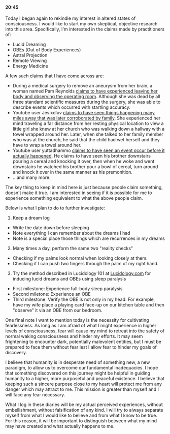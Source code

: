 #### 20:45
Today I began again to rekindle my interest in altered states of consciousness.
I would like to start my own skeptical, objective research into this area.
Specifically, I'm interested in the claims made by practitioners of:

* Lucid Dreaming
* OBEs (Out of Body Experiences)
* Astral Projection
* Remote Viewing
* Energy Medicine

A few such claims that I have come across are:

* During a medical surgery to remove an aneurysm from her brain, a woman named Pam Reynolds [claims to have experienced leaving her body and observing the operating room](http://www.near-death.com/experiences/evidence01.html). Although she was dead by all three standard scientific measures during the surgery, she was able to describe events which occurred with startling accuracy.
* Youtube user Jevixdluv [claims to have seen things happening many miles away that was later corroborated by family](http://www.youtube.com/watch?v=2RRlcTxJFOE). She experienced her mind traveling a far distance from her resting physical location to view a little girl she knew at her church who was walking down a hallway with a towel wrapped around her. Later, when she talked to her family member who was at the church, he said that the child had wet herself and they have to wrap a towel around her.
* Youtube user yuttadhammo [claims to have seen an event occur before it actually happened](http://www.youtube.com/watch?v=CNSBat65EtE). He claims to have seen his brother downstairs pouring a cereal and knocking it over, then when he woke and went downstairs he watched his brother pour a bowl of cereal, turn around and knock it over in the same manner as his premonition.
* ...and many more.

The key thing to keep in mind here is just because people claim something, doesn't make it true. I am interested in seeing if it is possible for me to experience something equivalent to what the above people claim.

Below is what I plan to do to further investigate:

1. Keep a dream log
  - Write the date down before sleeping
  - Note everything I can remember about the dreams I had
  - Note is a special place those things which are recurrences in my dreams
2. Many times a day, perform the same two "reality checks" 
  - Checking if my palms look normal when looking closely at them.
  - Checking if I can push two fingers through the palm of my right hand.
3. Try the method described in Lucidology 101 at  [Lucidology.com](http://www.lucidology.com/) for inducing lucid dreams and OBEs using sleep paralysis
  - First milestone: Experience full-body sleep paralysis
  - Second miletone: Experience an OBE
  - Third milestone: Verify the OBE is not only in my head. For example, have my wife place a playing card face-up on our kitchen table and then "observe" it via an OBE from our bedroom.

One final note I want to mention today is the necessity for cultivating fearlessness.
As long as I am afraid of what I might experience in higher levels of consciousness, fear will cause my mind to retreat into the safety of normal waking consciousness and hinder my efforts. 
It may seem frightening to encounter dark, potentially malevolent entities, but I must be prepared to face them without fear lest I allow fear to hinder my goals of discovery. 

I believe that humanity is in desperate need of something new, a new paradigm, to allow us to overcome our fundamental inadequacies.
I hope that something discovered on this journey might be helpful in guiding humanity to a higher, more purposeful and peaceful existence.
I believe that keeping such a sincere purpose close to my heart will protect me from any danger which may attract to me.
This mission is greater than myself and I will face any fear necessary.

What I log in these diaries will be my actual perceived experiences, without embellishment, without falsification of any kind.
I will try to always separate myself from what I would like to believe and from what I know to be true.
For this reason, it will be important to distinguish between what my mind may have created and what actually happens to me.
